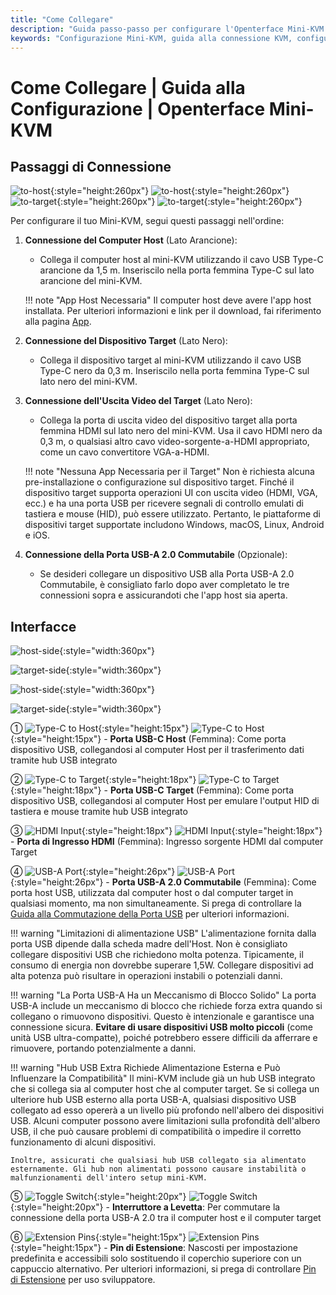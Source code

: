 ```yaml
---
title: "Come Collegare"
description: "Guida passo-passo per configurare l'Openterface Mini-KVM. Scopri come collegare il tuo computer host e il dispositivo target con istruzioni dettagliate per connessioni USB-C, HDMI e periferiche. Include descrizioni delle interfacce e importanti suggerimenti di configurazione."
keywords: "Configurazione Mini-KVM, guida alla connessione KVM, configurazione USB-C KVM, connessione HDMI KVM, guida all'installazione KVM, configurazione periferiche computer, connessione dispositivo USB, guida interfaccia KVM, configurazione computer senza testa, configurazione KVM"
---
```


# **Come Collegare** | Guida alla Configurazione | Openterface Mini-KVM

## Passaggi di Connessione

![to-host](/images/product/to-host.svg#only-light){:style="height:260px"} ![to-host](/images/product/to-host_1.svg#only-dark){:style="height:260px"}
![to-target](/images/product/to-target.svg#only-light){:style="height:260px"} ![to-target](/images/product/to-target_1.svg#only-dark){:style="height:260px"}

Per configurare il tuo Mini-KVM, segui questi passaggi nell'ordine:

1. **Connessione del Computer Host** (Lato Arancione):
    - Collega il computer host al mini-KVM utilizzando il cavo USB Type-C arancione da 1,5 m. Inseriscilo nella porta femmina Type-C sul lato arancione del mini-KVM.

    !!! note "App Host Necessaria"
        Il computer host deve avere l'app host installata. Per ulteriori informazioni e link per il download, fai riferimento alla pagina [App](/app).

2. **Connessione del Dispositivo Target** (Lato Nero):
    - Collega il dispositivo target al mini-KVM utilizzando il cavo USB Type-C nero da 0,3 m. Inseriscilo nella porta femmina Type-C sul lato nero del mini-KVM.

3. **Connessione dell'Uscita Video del Target** (Lato Nero):
    - Collega la porta di uscita video del dispositivo target alla porta femmina HDMI sul lato nero del mini-KVM. Usa il cavo HDMI nero da 0,3 m, o qualsiasi altro cavo video-sorgente-a-HDMI appropriato, come un cavo convertitore VGA-a-HDMI.

    !!! note "Nessuna App Necessaria per il Target"
        Non è richiesta alcuna pre-installazione o configurazione sul dispositivo target. Finché il dispositivo target supporta operazioni UI con uscita video (HDMI, VGA, ecc.) e ha una porta USB per ricevere segnali di controllo emulati di tastiera e mouse (HID), può essere utilizzato. Pertanto, le piattaforme di dispositivi target supportate includono Windows, macOS, Linux, Android e iOS.

4. **Connessione della Porta USB-A 2.0 Commutabile** (Opzionale):
    - Se desideri collegare un dispositivo USB alla Porta USB-A 2.0 Commutabile, è consigliato farlo dopo aver completato le tre connessioni sopra e assicurandoti che l'app host sia aperta.


## Interfacce

![host-side](/images/product/host-htc.svg#only-light){:style="width:360px"}

![target-side](/images/product/target-htc.svg#only-light){:style="width:360px"}

![host-side](/images/product/host-htc_1.svg#only-dark){:style="width:360px"}

![target-side](/images/product/target-htc_1.svg#only-dark){:style="width:360px"}

① ![Type-C to Host](/images/shell-icons/host.svg#only-light){:style="height:15px"} ![Type-C to Host](/images/shell-icons/host_1.svg#only-dark){:style="height:15px"} - **Porta USB-C Host** (Femmina): Come porta dispositivo USB, collegandosi al computer Host per il trasferimento dati tramite hub USB integrato

② ![Type-C to Target](/images/shell-icons/target.svg#only-light){:style="height:18px"} ![Type-C to Target](/images/shell-icons/target_1.svg#only-dark){:style="height:18px"} - **Porta USB-C Target** (Femmina): Come porta dispositivo USB, collegandosi al computer Host per emulare l'output HID di tastiera e mouse tramite hub USB integrato

③ ![HDMI Input](/images/shell-icons/input.svg#only-light){:style="height:18px"} ![HDMI Input](/images/shell-icons/input_1.svg#only-dark){:style="height:18px"} - **Porta di Ingresso HDMI** (Femmina): Ingresso sorgente HDMI dal computer Target

④ ![USB-A Port](/images/shell-icons/switchable-usb.svg#only-light){:style="height:26px"} ![USB-A Port](/images/shell-icons/switchable-usb_1.svg#only-dark){:style="height:26px"} - **Porta USB-A 2.0 Commutabile** (Femmina): Come porta host USB, utilizzata dal computer host o dal computer target in qualsiasi momento, ma non simultaneamente. Si prega di controllare la [Guida alla Commutazione della Porta USB](../usb-switch) per ulteriori informazioni.

!!! warning "Limitazioni di alimentazione USB"
    L'alimentazione fornita dalla porta USB dipende dalla scheda madre dell'Host. Non è consigliato collegare dispositivi USB che richiedono molta potenza. Tipicamente, il consumo di energia non dovrebbe superare 1,5W. Collegare dispositivi ad alta potenza può risultare in operazioni instabili o potenziali danni.

!!! warning "La Porta USB-A Ha un Meccanismo di Blocco Solido"
    La porta USB-A include un meccanismo di blocco che richiede forza extra quando si collegano o rimuovono dispositivi. Questo è intenzionale e garantisce una connessione sicura. **Evitare di usare dispositivi USB molto piccoli** (come unità USB ultra-compatte), poiché potrebbero essere difficili da afferrare e rimuovere, portando potenzialmente a danni.

!!! warning "Hub USB Extra Richiede Alimentazione Esterna e Può Influenzare la Compatibilità"
    Il mini-KVM include già un hub USB integrato che si collega sia al computer host che al computer target. Se si collega un ulteriore hub USB esterno alla porta USB-A, qualsiasi dispositivo USB collegato ad esso opererà a un livello più profondo nell'albero dei dispositivi USB. Alcuni computer possono avere limitazioni sulla profondità dell'albero USB, il che può causare problemi di compatibilità o impedire il corretto funzionamento di alcuni dispositivi.

    Inoltre, assicurati che qualsiasi hub USB collegato sia alimentato esternamente. Gli hub non alimentati possono causare instabilità o malfunzionamenti dell'intero setup mini-KVM.

⑤ ![Toggle Switch](/images/shell-icons/toggle-h-t.svg#only-light){:style="height:20px"} ![Toggle Switch](/images/shell-icons/toggle-h-t_1.svg#only-dark){:style="height:20px"} - **Interruttore a Levetta**: Per commutare la connessione della porta USB-A 2.0 tra il computer host e il computer target

⑥ ![Extension Pins](/images/shell-icons/pins.svg#only-light){:style="height:15px"} ![Extension Pins](/images/shell-icons/pins_1.svg#only-dark){:style="height:15px"} - **Pin di Estensione**: Nascosti per impostazione predefinita e accessibili solo sostituendo il coperchio superiore con un cappuccio alternativo. Per ulteriori informazioni, si prega di controllare [Pin di Estensione](../extension-pins) per uso sviluppatore.